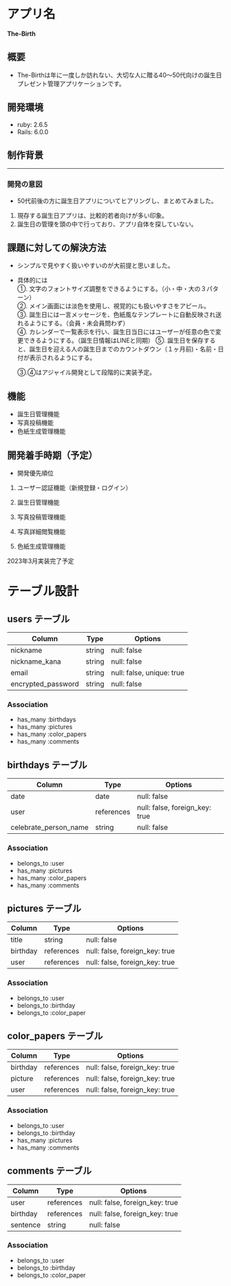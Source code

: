 # アプリ名
**The-Birth**

## 概要


- The-Birthは年に一度しか訪れない、大切な人に贈る40〜50代向けの誕生日プレゼント管理アプリケーションです。  

## 開発環境


- ruby: 2.6.5  
- Rails: 6.0.0

## 制作背景
---
### 開発の意図

- 50代前後の方に誕生日アプリについてヒアリングし、まとめてみました。  

1. 現存する誕生日アプリは、比較的若者向けが多い印象。  
2. 誕生日の管理を頭の中で行っており、アプリ自体を探していない。


## 課題に対しての解決方法

- シンプルで見やすく扱いやすいのが大前提と思いました。  
- 具体的には  
  ①. 文字のフォントサイズ調整をできるようにする。（小・中・大の３パターン）  
  ②. メイン画面には淡色を使用し、視覚的にも扱いやすさをアピール。  
  ③. 誕生日には一言メッセージを、色紙風なテンプレートに自動反映され送れるようにする。（会員・未会員問わず）  
  ④. カレンダーで一覧表示を行い、誕生日当日にはユーザーが任意の色で変更できるようにする。（誕生日情報はLINEと同期）
  ⑤. 誕生日を保存すると、誕生日を迎える人の誕生日までのカウントダウン（１ヶ月前)・名前・日付が表示されるようにする。
  
  
  ③.④はアジャイル開発として段階的に実装予定。

## 機能

- 誕生日管理機能  
- 写真投稿機能  
- 色紙生成管理機能

## 開発着手時期（予定）

- 開発優先順位

1. ユーザー認証機能（新規登録・ログイン）

2. 誕生日管理機能

3. 写真投稿管理機能

4. 写真詳細閲覧機能

5. 色紙生成管理機能

2023年3月実装完了予定

# テーブル設計

## users テーブル

| Column             | Type   | Options     |
| ------------------ | ------ | ----------- |
| nickname           | string | null: false |
| nickname_kana      | string | null: false |
| email              | string | null: false, unique: true |
| encrypted_password | string | null: false |

### Association

- has_many :birthdays
- has_many :pictures
- has_many :color_papers
- has_many :comments

## birthdays テーブル

| Column                | Type        | Options     |
| ------------------    | ------      | ----------- |
| date                  | date        | null: false |
| user                  | references  | null: false, foreign_key: true |
| celebrate_person_name | string      | null: false |

### Association

- belongs_to :user
- has_many :pictures
- has_many :color_papers
- has_many :comments


## pictures テーブル

| Column                | Type        | Options     |
| ------------------    | ------      | ----------- |
| title                 | string      | null: false |
| birthday              | references  | null: false, foreign_key: true |
| user                  | references  | null: false, foreign_key: true |

### Association

- belongs_to :user
- belongs_to :birthday
- belongs_to :color_paper


## color_papers テーブル

| Column                | Type        | Options     |
| ------------------    | ------      | ----------- |
| birthday              | references  | null: false, foreign_key: true |
| picture               | references  | null: false, foreign_key: true |
| user                  | references  | null: false, foreign_key: true |

### Association

- belongs_to :user
- belongs_to :birthday
- has_many :pictures
- has_many :comments


## comments テーブル

| Column                | Type        | Options     |
| ------------------    | ------      | ----------- |
| user                  | references  | null: false, foreign_key: true |
| birthday              | references  | null: false, foreign_key: true |
| sentence              | string      | null: false |

### Association

- belongs_to :user
- belongs_to :birthday
- belongs_to :color_paper









































